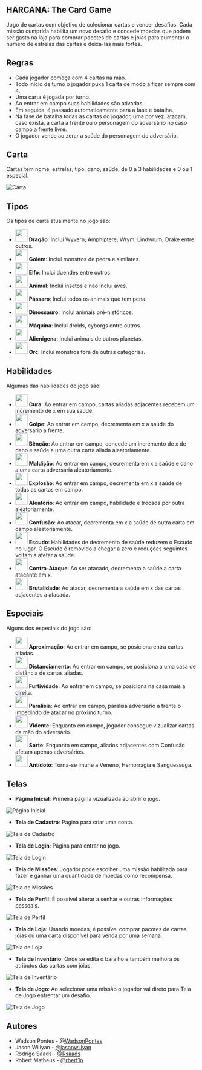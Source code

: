 ## HARCANA: The Card Game

Jogo de cartas com objetivo de colecionar cartas e vencer desafios. Cada missão cumprida habilita um novo desafio e concede moedas que podem ser gasto na loja para comprar pacotes de cartas e jóias para aumentar o número de estrelas das cartas e deixá-las mais fortes.

## Regras

- Cada jogador começa com 4 cartas na mão.
- Todo início de turno o jogador puxa 1 carta de modo a ficar sempre com 4.
- Uma carta é jogada por turno.
- Ao entrar em campo suas habilidades são ativadas.
- Em seguida, é passado automaticamente para a fase e batalha.
- Na fase de batalha todas as cartas do jogador, uma por vez, atacam, caso exista, a carta a frente ou o personagem do adversário no caso campo a frente livre.
- O jogador vence ao zerar a saúde do personagem do adversário.

## Carta

Cartas tem nome, estrelas, tipo, dano, saúde, de 0 a 3 habilidades e 0 ou 1 especial.

![Carta](img/item/card-exemple-2.png)

## Tipos
Os tipos de carta atualmente no jogo são:
- <img src="img/icon/type/dragao.png" width="32" height="32"> **Dragão**: Inclui Wyvern, Amphiptere, Wrym, Lindwrum, Drake entre outros.
- <img src="img/icon/type/golem.png" width="32" height="32"> **Golem**: Inclui monstros de pedra e similares.
- <img src="img/icon/type/elfo.png" width="32" height="32"> **Elfo**: Inclui duendes entre outros.
- <img src="img/icon/type/animal.png" width="32" height="32"> **Animal**: Inclui insetos e não inclui aves.
- <img src="img/icon/type/passaro.png" width="32" height="32"> **Pássaro**: Inclui todos os animais que tem pena.
- <img src="img/icon/type/dinossauro.png" width="32" height="32"> **Dinossauro**: Inclui animais pré-históricos.
- <img src="img/icon/type/maquina.png" width="32" height="32"> **Máquina**: Inclui droids, cyborgs entre outros.
- <img src="img/icon/type/alienigena.png" width="32" height="32"> **Alienígena**: Inclui animais de outros planetas.
- <img src="img/icon/type/orc.png" width="32" height="32"> **Orc**: Inclui monstros fora de outras categorias.

## Habilidades

Algumas das habilidades do jogo são:

- <img src="img/icon/skill/cura.png" width="32" height="32"> **Cura**: Ao entrar em campo, cartas aliadas adjacentes recebem um incremento de x em sua saúde.
- <img src="img/icon/skill/golpe.png" width="32" height="32"> **Golpe**: Ao entrar em campo, decrementa em x a saúde do adversário a frente.
- <img src="img/icon/skill/bencao.png" width="32" height="32"> **Bênção**: Ao entrar em campo, concede um incremento de x de dano e saúde a uma outra carta aliada aleatoriamente.
- <img src="img/icon/skill/maldicao.png" width="32" height="32"> **Maldição**: Ao entrar em campo, decrementa em x a saúde e dano a uma carta adversária aleatoriamente.
- <img src="img/icon/skill/explosao.png" width="32" height="32"> **Explosão**: Ao entrar em campo, decrementa em x a saúde de todas as cartas em campo.
- <img src="img/icon/skill/aleatorio.png" width="32" height="32"> **Aleatório**: Ao entrar em campo, habilidade é trocada por outra aleatoriamente.
- <img src="img/icon/skill/confusao.png" width="32" height="32"> **Confusão**: Ao atacar, decrementa em x a saúde de outra carta em campo aleatoriamente.
- <img src="img/icon/skill/escudo.png" width="32" height="32"> **Escudo**: Habilidades de decremento de saúde reduzem o Escudo no lugar. O Escudo é removido a chegar a zero e reduções seguintes voltam a afetar a saúde.
- <img src="img/icon/skill/contra-ataque.png" width="32" height="32"> **Contra-Ataque**: Ao ser atacado, decrementa a saúde a carta atacante em x.
- <img src="img/icon/skill/brutalidade.png" width="32" height="32"> **Brutalidade**: Ao atacar, decrementa a saúde em x das cartas adjacentes a atacada.

## Especiais

Alguns dos especiais do jogo são:

- <img src="img/icon/skill/aproximacao.png" width="32" height="32"> **Aproximação**: Ao entrar em campo, se posiciona entra cartas aliadas.
- <img src="img/icon/skill/distanciamento.png" width="32" height="32"> **Distanciamento**: Ao entrar em campo, se posiciona a uma casa de distância de cartas aliadas.
- <img src="img/icon/skill/furtividade.png" width="32" height="32"> **Furtividade**: Ao entrar em campo, se posiciona na casa mais a direita.
- <img src="img/icon/skill/paralisia.png" width="32" height="32"> **Paralisia**: Ao entrar em campo, paralisa adversário a frente o impedindo de atacar no próximo turno.
- <img src="img/icon/skill/vidente.png" width="32" height="32"> **Vidente**: Enquanto em campo, jogador consegue vizualizar cartas da mão do adversário.
- <img src="img/icon/skill/sorte.png" width="32" height="32"> **Sorte**: Enquanto em campo, aliados adjacentes com Confusão afetam apenas adversários.
- <img src="img/icon/skill/antidoto.png" width="32" height="32"> **Antídoto**: Torna-se imune a Veneno, Hemorragia e Sanguessuga.

## Telas

- **Página Inicial**: Primeira página vizualizada ao abrir o jogo.

![Página Inicial](img/other/screenshot-pagina-inicial.png)

- **Tela de Cadastro**: Página para criar uma conta.

![Tela de Cadastro](img/other/screenshot-tela-cadastro.png)

- **Tela de Login**: Página para entrar no jogo.

![Tela de Login](img/other/screenshot-tela-login.png)

- **Tela de Missões**: Jogador pode escolher uma missão habilitada para fazer e ganhar uma quantidade de moedas como recompensa.

![Tela de Missões](img/other/screenshot-tela-missoes.png)

- **Tela de Perfil**: É possível alterar a senhar e outras informações pessoais.

![Tela de Perfil](img/other/screenshot-tela-perfil.png)

- **Tela de Loja**: Usando moedas, é possível comprar pacotes de cartas, jóias ou uma carta disponível para venda por uma semana.

![Tela de Loja](img/other/screenshot-tela-loja.png)

- **Tela de Inventário**: Onde se edita o baralho e também melhora os atributos das cartas com jóias.

![Tela de Inventário](img/other/screenshot-tela-inventario.png)

- **Tela de Jogo**: Ao selecionar uma missão o jogador vai direto para Tela de Jogo enfrentar um desafio.

![Tela de Jogo](img/other/screenshot-tela-jogo.png)

## Autores

- Wadson Pontes - [@WadsonPontes](https://github.com/WadsonPontes)
- Jason Willyan - [@jasonwillyan](https://github.com/jasonwillyan)
- Rodrigo Saads - [@Rsaads](https://github.com/Rsaads)
- Robert Matheus - [@rbert1n](https://github.com/rbert1n)